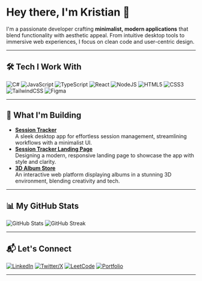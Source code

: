 
# Hey there, I'm Kristian 👋

I'm a passionate developer crafting **minimalist, modern applications** that blend functionality with aesthetic appeal. From intuitive desktop tools to immersive web experiences, I focus on clean code and user-centric design.

---

## 🛠️ Tech I Work With
<p align="left">
  <img src="https://img.shields.io/badge/c%23-%23239120.svg?style=flat-square&logo=csharp&logoColor=white" alt="C#">
  <img src="https://img.shields.io/badge/javascript-%23323330.svg?style=flat-square&logo=javascript&logoColor=%23F7DF1E" alt="JavaScript">
  <img src="https://img.shields.io/badge/typescript-%23007ACC.svg?style=flat-square&logo=typescript&logoColor=white" alt="TypeScript">
  <img src="https://img.shields.io/badge/react-%2320232a.svg?style=flat-square&logo=react&logoColor=%2361DAFB" alt="React">
  <img src="https://img.shields.io/badge/node.js-6DA55F?style=flat-square&logo=node.js&logoColor=white" alt="NodeJS">
  <img src="https://img.shields.io/badge/html5-%23E34F26.svg?style=flat-square&logo=html5&logoColor=white" alt="HTML5">
  <img src="https://img.shields.io/badge/css3-%231572B6.svg?style=flat-square&logo=css3&logoColor=white" alt="CSS3">
  <img src="https://img.shields.io/badge/tailwindcss-%2338B2AC.svg?style=flat-square&logo=tailwind-css&logoColor=white" alt="TailwindCSS">
  <img src="https://img.shields.io/badge/figma-%23F24E1E.svg?style=flat-square&logo=figma&logoColor=white" alt="Figma">
</p>

---

## 🌟 What I'm Building
- **[Session Tracker](https://github.com/1fifly/session-tracker)**  
  A sleek desktop app for effortless session management, streamlining workflows with a minimalist UI.
- **[Session Tracker Landing Page](https://github.com/1fifly/session-tracker-landing)**  
  Designing a modern, responsive landing page to showcase the app with style and clarity.
- **[3D Album Store](https://github.com/1fifly/3d-album-store)**  
  An interactive web platform displaying albums in a stunning 3D environment, blending creativity and tech.

---

## 📊 My GitHub Stats
<p align="left">
  <img src="https://github-readme-stats.vercel.app/api?username=1fifly&show_icons=true&theme=transparent&hide_border=true&title_color=ffffff&text_color=94a3b8&icon_color=60a5fa" alt="GitHub Stats">
  <img src="https://github-readme-streak-stats.herokuapp.com/?user=1fifly&theme=transparent&hide_border=true&title_color=ffffff&text_color=94a3b8&ring=60a5fa&fire=60a5fa&currStreakLabel=60a5fa" alt="GitHub Streak">
</p>

---

## 📬 Let's Connect
<p align="left">
  <a href="https://linkedin.com/in/yourprofile"><img src="https://img.shields.io/badge/linkedin-%230077B5.svg?style=flat-square&logo=linkedin&logoColor=white" alt="LinkedIn"></a>
  <a href="https://x.com/yourhandle"><img src="https://img.shields.io/badge/X-%23000000.svg?style=flat-square&logo=X&logoColor=white" alt="Twitter/X"></a>
  <a href="https://leetcode.com/yourprofile"><img src="https://img.shields.io/badge/LeetCode-000000?style=flat-square&logo=LeetCode&logoColor=#d16c06" alt="LeetCode"></a>
  <a href="https://yourportfolio.com"><img src="https://img.shields.io/badge/Portfolio-%23000000.svg?style=flat-square&logo=firefox&logoColor=#FF7139" alt="Portfolio"></a>
</p>

---
